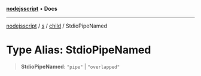 [**nodejsscript**](../../../../../README.md) • **Docs**

***

[nodejsscript](../../../../../README.md) / [s](../../../README.md) / [child](../README.md) / StdioPipeNamed

# Type Alias: StdioPipeNamed

> **StdioPipeNamed**: `"pipe"` \| `"overlapped"`

